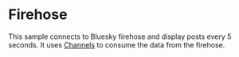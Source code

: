 # Firehose

This sample connects to Bluesky firehose and display posts every 5 seconds. It uses [Channels](https://learn.microsoft.com/en-us/dotnet/core/extensions/channels) to consume the data from the firehose.
